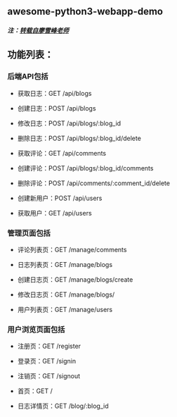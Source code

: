 ## awesome-python3-webapp-demo

##### 注：[转载自廖雪峰老师](https://www.liaoxuefeng.com/wiki/0014316089557264a6b348958f449949df42a6d3a2e542c000) 

## 功能列表：

### 后端API包括

- 获取日志：GET /api/blogs

- 创建日志：POST /api/blogs

- 修改日志：POST /api/blogs/:blog_id

- 删除日志：POST /api/blogs/:blog_id/delete

- 获取评论：GET /api/comments

- 创建评论：POST /api/blogs/:blog_id/comments

- 删除评论：POST /api/comments/:comment_id/delete

- 创建新用户：POST /api/users

- 获取用户：GET /api/users

### 管理页面包括

- 评论列表页：GET /manage/comments

- 日志列表页：GET /manage/blogs

- 创建日志页：GET /manage/blogs/create

- 修改日志页：GET /manage/blogs/

- 用户列表页：GET /manage/users

### 用户浏览页面包括

- 注册页：GET /register

- 登录页：GET /signin

- 注销页：GET /signout

- 首页：GET /

- 日志详情页：GET /blog/:blog_id